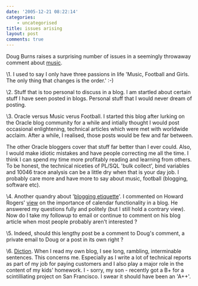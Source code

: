 ```yaml
---
date: '2005-12-21 08:22:14'
categories:
    - uncategorised
title: issues arising
layout: post
comments: true
---
```


Doug Burns raises a surprising number of issues in a seemingly throwaway
comment about
[music](http://www.nbrightside.com/blog/2005/12/20/the-killers-at-live-8/#comments).

\1. I used to say I only have three passions in life 'Music, Football
and Girls. The only thing that changes is the order.' :-)

\2. Stuff that is too personal to discuss in a blog. I am startled about
certain stuff I have seen posted in blogs. Personal stuff that I would
never dream of posting.

\3. Oracle versus Music verus Football. I started this blog after
lurking on the Oracle blog community for a while and intially thought I
would post occasional enlightening, technical articles which were met
with worldwide acclaim. After a while, I realised, those posts would be
few and far between.

The other Oracle bloggers cover that stuff far better than I ever could.
Also, I would make idiotic mistakes and have people correcting me all
the time. I think I can spend my time more profitably reading and
learning from others. To be honest, the technical niceties of PL/SQL
'bulk collect', bind variables and 10046 trace analysis can be a little
dry when that is your day job. I probably care more and have more to say
about music, football (blogging, software etc).

\4. Another quandry about '[blogging
etiquette](http://www.nbrightside.com/blog/2005/11/10/blog-etiquette/)'.
I commented on Howard Rogers'
[view](http://dizwell.com/blog/2005/12/17/zeitgeist-or-coincidence/) on
the importance of calendar functionality in a blog. He answered my
questions fully and politely (but I still hold a contrary view). Now do
I take my followup to email or continue to comment on his blog article
when most people probably aren't interested ?

\5. Indeed, should this lengthy post be a comment to Doug's comment, a
private email to Doug or a post in its own right ?

\6.
[Diction](http://dizwell.com/blog/2005/12/17/zeitgeist-or-coincidence/#comment-297).
When I read my own blog, I see long, rambling, interminable sentences.
This concerns me. Especially as I write a lot of technical reports as
part of my job for paying customers and I also play a major role in the
content of my kids' homework. I - sorry, my son - recently got a B+ for
a scintilliating project on San Francisco. I swear it should have been
an 'A++'.
